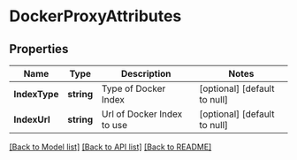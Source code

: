 # DockerProxyAttributes

## Properties
Name | Type | Description | Notes
------------ | ------------- | ------------- | -------------
**IndexType** | **string** | Type of Docker Index | [optional] [default to null]
**IndexUrl** | **string** | Url of Docker Index to use | [optional] [default to null]

[[Back to Model list]](../README.md#documentation-for-models) [[Back to API list]](../README.md#documentation-for-api-endpoints) [[Back to README]](../README.md)

